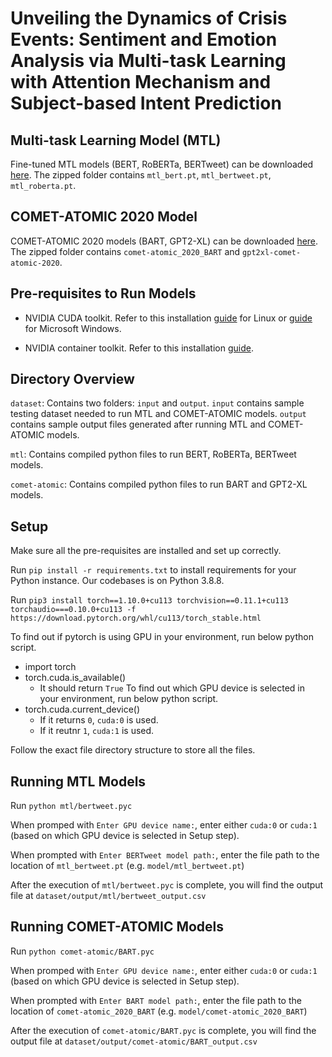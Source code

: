 # Unveiling the Dynamics of Crisis Events: Sentiment and Emotion Analysis via Multi-task Learning with Attention Mechanism and Subject-based Intent Prediction

## Multi-task Learning Model (MTL)

Fine-tuned MTL models (BERT, RoBERTa, BERTweet) can be downloaded [here](https://drive.google.com/file/d/1_dDnBZfA5Uvly0Mg3ZmuRFOUk6-uBZ1X/view?usp=share_link). The zipped folder contains `mtl_bert.pt`, `mtl_bertweet.pt`, `mtl_roberta.pt`.

## COMET-ATOMIC 2020 Model

COMET-ATOMIC 2020 models (BART, GPT2-XL) can be downloaded [here](https://drive.google.com/file/d/1ugPVEZiJkDuEFXbt3_jUMeHulu9rPMm8/view?usp=sharing). The zipped folder contains `comet-atomic_2020_BART` and `gpt2xl-comet-atomic-2020`.


## Pre-requisites to Run Models

* NVIDIA CUDA toolkit. Refer to this installation [guide](https://docs.nvidia.com/cuda/cuda-installation-guide-linux/index.html) for Linux or [guide](https://docs.nvidia.com/cuda/cuda-installation-guide-microsoft-windows/index.html) for Microsoft Windows.

* NVIDIA container toolkit. Refer to this installation [guide](https://docs.nvidia.com/datacenter/cloud-native/container-toolkit/latest/install-guide.html).


## Directory Overview
`dataset`: Contains two folders: `input` and `output`. 
    `input` contains sample testing dataset needed to run MTL and COMET-ATOMIC models.
    `output` contains sample output files generated after running MTL and COMET-ATOMIC models.

`mtl`: Contains compiled python files to run BERT, RoBERTa, BERTweet models.

`comet-atomic`: Contains compiled python files to run BART and GPT2-XL models.


## Setup
Make sure all the pre-requisites are installed and set up correctly. 

Run `pip install -r requirements.txt` to install requirements for your Python instance. Our codebases is on Python 3.8.8.

Run `pip3 install torch==1.10.0+cu113 torchvision==0.11.1+cu113 torchaudio===0.10.0+cu113 -f https://download.pytorch.org/whl/cu113/torch_stable.html` 

To find out if pytorch is using GPU in your environment, run below python script.
  * import torch
  * torch.cuda.is_available()
     * It should return `True`
To find out which GPU device is selected in your environment, run below python script. 
  * torch.cuda.current_device()
      * If it returns `0`, `cuda:0` is used.
      * If it reutnr `1`, `cuda:1` is used.

Follow the exact file directory structure to store all the files. 

## Running MTL Models

Run `python mtl/bertweet.pyc` 

When promped with `Enter GPU device name:`, enter either `cuda:0` or `cuda:1` (based on which GPU device is selected in Setup step). 

When prompted with `Enter BERTweet model path:`, enter the file path to the location of `mtl_bertweet.pt` (e.g. `model/mtl_bertweet.pt`)

After the execution of `mtl/bertweet.pyc` is complete, you will find the output file at `dataset/output/mtl/bertweet_output.csv`

## Running COMET-ATOMIC Models

Run `python comet-atomic/BART.pyc` 

When promped with `Enter GPU device name:`, enter either `cuda:0` or `cuda:1` (based on which GPU device is selected in Setup step). 

When prompted with `Enter BART model path:`, enter the file path to the location of `comet-atomic_2020_BART` (e.g. `model/comet-atomic_2020_BART`)

After the execution of `comet-atomic/BART.pyc` is complete, you will find the output file at `dataset/output/comet-atomic/BART_output.csv`









